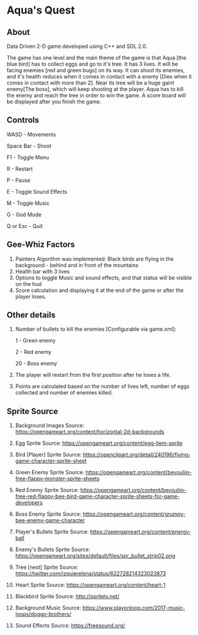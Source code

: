 # Aqua's Quest

## About 
Data Driven 2-D game developed using C++ and SDL 2.0.

The game has one level and the main theme of the game is that Aqua [the blue bird] has to collect eggs and go to it's tree. It has 3 lives. It will be facing enemies [red and green bugs] on its way. It can shoot its enemies, and it's health reduces when it comes in contact with a enemy [Dies when it comes in contact with more than 2]. Near its tree will be a huge gaint enemy[The boss], which will keep shooting at the player. Aqua has to kill the enemy and reach the tree in order to win the game. A score board will be displayed after you finish the game. 

## Controls
WASD      - Movements

Space Bar - Shoot

F1        - Toggle Menu

R         - Restart

P         - Pause

E         - Toggle Sound Effects

M         - Toggle Music

G         - God Mode

Q or Esc  - Quit

## Gee-Whiz Factors

1. Painters Algorithm was implemented: Black birds are flying in the background - behind and in front of the mountains
2. Health bar with 3 lives
3. Options to toggle Music and sound effects, and that status will be visible on the hud
4. Score calculation and displaying it at the end of the game or after the player loses.

## Other details

1. Number of bullets to kill the enemies [Configurable via game.xml]:

    1 - Green enemy
    
    2 - Red enemy
    
    20 - Boss enemy
2. The player will restart from the first position after he loses a life.
3. Points are calculated based on the number of lives left, number of eggs collected and number of enemies killed.

## Sprite Source
1.  Background Images Source: https://opengameart.org/content/horizontal-2d-backgrounds

2.  Egg Sprite Source: https://opengameart.org/content/egg-item-sprite

3.  Bird [Player] Sprite Source: https://openclipart.org/detail/240196/flying-game-character-sprite-sheet

4.  Green Enemy Sprite Source: https://opengameart.org/content/bevouliin-free-flappy-monster-sprite-sheets

5.  Red Enemy Sprite Source: https://opengameart.org/content/bevouliin-free-red-flappy-bee-bird-game-character-sprite-sheets-for-game-developers

6.  Boss Enemy Sprite Source: https://opengameart.org/content/grumpy-bee-enemy-game-character

7.  Player's Bullets Sprite Source: https://opengameart.org/content/energy-ball

8.  Enemy's Bullets Sprite Source: https://opengameart.org/sites/default/files/spr_bullet_strip02.png

9.  Tree [nest] Sprite Source: https://twitter.com/izquierelena/status/622728214323023873

10. Heart Sprite Source: https://opengameart.org/content/heart-1

11. Blackbird Sprite Source: http://spritely.net/

12. Background Music Source: https://www.playonloop.com/2017-music-loops/doggo-brothers/

13. Sound Effects Source: https://freesound.org/
